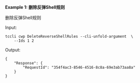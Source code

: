 **Example 1: 删除反弹Shell规则**

删除反弹Shell规则

Input: 

```
tccli cwp DeleteReverseShellRules --cli-unfold-argument  \
    --Ids 1 2
```

Output: 
```
{
    "Response": {
        "RequestId": "354f4ac3-8546-4516-8c8a-69e3ab73aa8a"
    }
}
```

